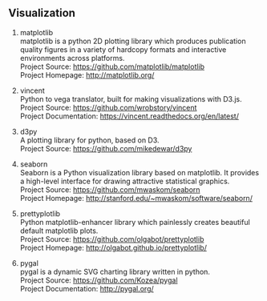## Visualization

1. matplotlib  
matplotlib is a python 2D plotting library which produces publication quality figures in a variety of hardcopy formats and interactive environments across platforms.  
Project Source: https://github.com/matplotlib/matplotlib  
Project Homepage: http://matplotlib.org/

1. vincent  
Python to vega translator, built for making visualizations with D3.js.  
Project Source: https://github.com/wrobstory/vincent  
Project Documentation: https://vincent.readthedocs.org/en/latest/

1. d3py  
A plotting library for python, based on D3.  
Project Source: https://github.com/mikedewar/d3py  

1. seaborn    
Seaborn is a Python visualization library based on matplotlib. It provides a high-level interface for drawing attractive statistical graphics.   
Project Source: https://github.com/mwaskom/seaborn   
Project Homepage: http://stanford.edu/~mwaskom/software/seaborn/

1. prettyplotlib   
Python matplotlib-enhancer library which painlessly creates beautiful default matplotlib plots.   
Project Source: https://github.com/olgabot/prettyplotlib   
Project Homepage: http://olgabot.github.io/prettyplotlib/  

1. pygal  
pygal is a dynamic SVG charting library written in python.  
Project Source: https://github.com/Kozea/pygal  
Project Documentation: http://pygal.org/  
